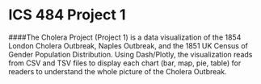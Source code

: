 # ICS 484 Project 1

####The Cholera Project (Project 1) is a data visualization of the 1854 London Cholera Outbreak, Naples Outbreak, and the 1851 UK Census of Gender Population Distribution. Using Dash/Plotly, the visualization reads from CSV and TSV files to display each chart (bar, map, pie, table) for readers to understand the whole picture of the Cholera Outbreak.
 
